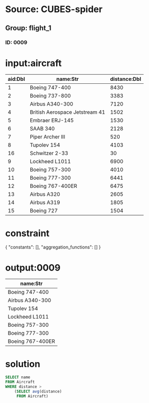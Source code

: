 # Source: CUBES-spider
## Group: flight_1
### ID: 0009

# input:aircraft

| aid:Dbl | name:Str | distance:Dbl |
|---|---|---|
| 1 | Boeing 747-400 | 8430 |
| 2 | Boeing 737-800 | 3383 |
| 3 | Airbus A340-300 | 7120 |
| 4 | British Aerospace Jetstream 41 | 1502 |
| 5 | Embraer ERJ-145 | 1530 |
| 6 | SAAB 340 | 2128 |
| 7 | Piper Archer III | 520 |
| 8 | Tupolev 154 | 4103 |
| 16 | Schwitzer 2-33 | 30 |
| 9 | Lockheed L1011 | 6900 |
| 10 | Boeing 757-300 | 4010 |
| 11 | Boeing 777-300 | 6441 |
| 12 | Boeing 767-400ER | 6475 |
| 13 | Airbus A320 | 2605 |
| 14 | Airbus A319 | 1805 |
| 15 | Boeing 727 | 1504 |

# constraint

{
  "constants": [],
  "aggregation_functions": []
}

# output:0009

| name:Str |
|---|
| Boeing 747-400 |
| Airbus A340-300 |
| Tupolev 154 |
| Lockheed L1011 |
| Boeing 757-300 |
| Boeing 777-300 |
| Boeing 767-400ER |

# solution

```sql
SELECT name
FROM Aircraft
WHERE distance >
    (SELECT avg(distance)
     FROM Aircraft)
```
